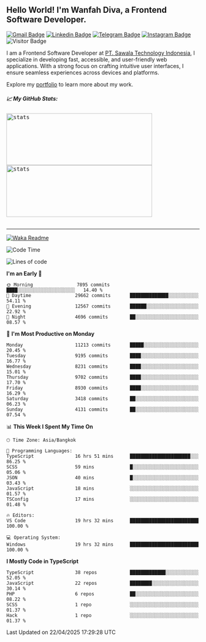 ## Hello World! I'm Wanfah Diva, a Frontend Software Developer.

[![Gmail Badge](https://img.shields.io/badge/-Gmail-white?style=plastic&logo=Gmail&link=mailto:aditputrafirmansyah@gmail.com)](mailto:wanfahdivaa@gmail.com)
[![Linkedin Badge](https://img.shields.io/badge/-LinkedIn-blue?style=plastic&logo=Linkedin&link=https://www.linkedin.com/in/aditputrafirmansyah/)](https://www.linkedin.com/in/wanfahdiva/)
[![Telegram Badge](https://img.shields.io/badge/-Telegram-blue?style=plastic&logo=telegram&link=https://t.me/Adithya_13)](https://t.me/wanfahdiva)
[![Instagram Badge](https://img.shields.io/badge/-Instagram-white?style=plastic&logo=instagram&link=https://www.instagram.com/adithya_firmansyahputra/)](https://www.instagram.com/wnfhdva/)
![Visitor Badge](https://visitor-badge.laobi.icu/badge?page_id=wanfahdiva.wanfahdiva)

<p>
I am a Frontend Software Developer at <a href="https://sawala/tech" target="_blank">PT. Sawala Technology Indonesia</a>, I specialize in developing fast, accessible, and user-friendly web applications. With a strong focus on crafting intuitive user interfaces, I ensure seamless experiences across devices and platforms.

Explore my <a href="http://wanfahdiva-com.vercel.app/" target="_blank">portfolio</a> to learn more about my work.
</p>

<h5 align="left">
  
📈 **My GitHub Stats:**

</h5>

<div align="left">
<kbd>
  <img height="135em" width="380em" alt="stats" src="https://github-readme-stats-salesp07.vercel.app/api?username=wanfahdiva&count_private=true&show_icons=true&theme=react&rank_icon=github&border_radius=10&hide_title=true"></kbd>
</kbd>
<kbd>
    <img height="135em" width="380em" alt="stats" src="https://github-readme-activity-graph.vercel.app/graph?username=wanfahdiva&theme=react&hide_title=true"></kbd>
</div>

<br />

---

[![Waka Readme](https://github.com/wanfahdiva/wanfahdiva/actions/workflows/waka.yml/badge.svg)](https://github.com/wanfahdiva/wanfahdiva/actions/workflows/waka.yml)

<!--START_SECTION:waka-->
![Code Time](http://img.shields.io/badge/Code%20Time-1%2C911%20hrs%2058%20mins-blue)

![Lines of code](https://img.shields.io/badge/From%20Hello%20World%20I%27ve%20Written-23.7%20million%20lines%20of%20code-blue)

**I'm an Early 🐤** 

```text
🌞 Morning                7895 commits        ████░░░░░░░░░░░░░░░░░░░░░   14.40 % 
🌆 Daytime                29662 commits       ██████████████░░░░░░░░░░░   54.11 % 
🌃 Evening                12567 commits       ██████░░░░░░░░░░░░░░░░░░░   22.92 % 
🌙 Night                  4696 commits        ██░░░░░░░░░░░░░░░░░░░░░░░   08.57 % 
```
📅 **I'm Most Productive on Monday** 

```text
Monday                   11213 commits       █████░░░░░░░░░░░░░░░░░░░░   20.45 % 
Tuesday                  9195 commits        ████░░░░░░░░░░░░░░░░░░░░░   16.77 % 
Wednesday                8231 commits        ████░░░░░░░░░░░░░░░░░░░░░   15.01 % 
Thursday                 9702 commits        ████░░░░░░░░░░░░░░░░░░░░░   17.70 % 
Friday                   8930 commits        ████░░░░░░░░░░░░░░░░░░░░░   16.29 % 
Saturday                 3418 commits        ██░░░░░░░░░░░░░░░░░░░░░░░   06.23 % 
Sunday                   4131 commits        ██░░░░░░░░░░░░░░░░░░░░░░░   07.54 % 
```


📊 **This Week I Spent My Time On** 

```text
🕑︎ Time Zone: Asia/Bangkok

💬 Programming Languages: 
TypeScript               16 hrs 51 mins      ██████████████████████░░░   86.25 % 
SCSS                     59 mins             █░░░░░░░░░░░░░░░░░░░░░░░░   05.06 % 
JSON                     40 mins             █░░░░░░░░░░░░░░░░░░░░░░░░   03.43 % 
JavaScript               18 mins             ░░░░░░░░░░░░░░░░░░░░░░░░░   01.57 % 
TSConfig                 17 mins             ░░░░░░░░░░░░░░░░░░░░░░░░░   01.48 % 

🔥 Editors: 
VS Code                  19 hrs 32 mins      █████████████████████████   100.00 % 

💻 Operating System: 
Windows                  19 hrs 32 mins      █████████████████████████   100.00 % 
```

**I Mostly Code in TypeScript** 

```text
TypeScript               38 repos            █████████████░░░░░░░░░░░░   52.05 % 
JavaScript               22 repos            ████████░░░░░░░░░░░░░░░░░   30.14 % 
PHP                      6 repos             ██░░░░░░░░░░░░░░░░░░░░░░░   08.22 % 
SCSS                     1 repo              ░░░░░░░░░░░░░░░░░░░░░░░░░   01.37 % 
Hack                     1 repo              ░░░░░░░░░░░░░░░░░░░░░░░░░   01.37 % 
```




 Last Updated on 22/04/2025 17:29:28 UTC
<!--END_SECTION:waka-->
